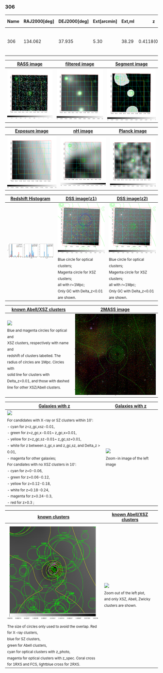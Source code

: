 <div STYLE="page-break-after: always;"></div>

### 306

|Name|RAJ2000[deg]|DEJ2000[deg] |Ext[arcmin]| Ext,ml | z | z_src| C|GC(XSZ,Delta_z<0.01)| GC(OPT,Delta_z<0.01)|GC| R_sig[arcmin] | R500[arcmin] | R500[Mpc]| CRsig[c/s] | CR500[c/s] |L500[1E44 erg/s]|F500[1E-12 erg/s/cm^2]| M500[1E14 Msun]|Tx[keV]|Cnt_sig|Beta|Rc[arcmin]|Comment|Alias|
|---|---|---|---|---|---|------|---|--------|---------|----------|---|---|---|---|---|---|---|---|---|---|---|---|---|---|
|306| 134.062| 37.935| 5.30| 38.29| 0.4118(0.000)| z_xsz| B| F20, MCXC, SPI| C, N, RM, W| C, F20, MCXC, N, SPI, W| 10.750| 3.918| 1.286| 0.122(0.052)| 0.110(0.047)| 13.322(3.283)| 2.203(0.543)| 9.34(1.01)| 9.78(0.68)| 72.4| 0.849(-0.157+0.109)| 4.758(-1.107+0.943)| $z$ of X-ray cluster;| k527|

|[RASS image](../image/306/306_img.pdf)|[filtered image](../image/306/306_fil.pdf)|[Segment image](../image/306/306_seg.pdf)|
|-------------------|--------------------|-------------------|
| <img src="../image/306/306_img.png" width="300">  | <img src="../image/306/306_fil.png" width="300">   | <img src="../image/306/306_seg.png" width="300">  |

|[Exposure image](../image/306/306_mex.pdf)| [nH image](../image/306/306_nh.pdf)| [Planck image](../image/306/306_p.pdf)|
|-------------------|--------------------|-------------------|
|<img src="../image/306/306_mex.png" width="300">   | <img src="../image/306/306_nh.png" width="300">    | <img src="../image/306/306_p.png" width="300"> |

|[Redshift Histogram](../image/306/306_zg.pdf) | [DSS image(z1)](../image/306/306_dss_z1.pdf)      |  [DSS image(z2)](../image/306/306_dss_z2.pdf)    |
|-------------------|--------------------|-------------------|
|<img src="../image/306/306_zg.png" width="300"> |<img src="../image/306/306_dss_z1.png" width="300"> <sub><br>Blue circle for optical clusters; <br>Magenta circle for XSZ clusters; <br>all with r=1Mpc; <br>Only GC with Delta_z<0.01 are shown. </sub>| <img src="../image/306/306_dss_z2.png" width="300"><sub><br>Blue circle for optical clusters; <br>Magenta circle for XSZ clusters; <br>all with r=1Mpc; <br>Only GC with Delta_z<0.01 are shown. </sub> |

|[known Abell/XSZ clusters](../image/306/306_m.pdf) | [2MASS image](../image/306/306_2mass.pdf)      |
|-------------------|-------------------|
|<img src=../image/306/306_m.png width="300"> <br><sub>Blue and magenta circles for optical and <br>XSZ clusters, respectively with name and <br>redshift of clusters labelled. The <br>radius of circles are 1Mpc. Circles with <br>solid line for clusters with <br>Delta_z<0.01, and those with dashed <br>line for other XSZ/Abell clusters.        </sub>|<img src="../image/306/306_2mass.png" width="300">  |

|[Galaxies with z](../image/306/306_opt_ned.pdf) |[Galaxies with z](../image/306/306_opt_ned_zoom.pdf) |
|-------------------|-------------------|
| <img src=../image/306/306_opt_ned.png width="300"> <br><sub> For candidates with X-ray or SZ clusters within 10': <br> - cyan for z<z_gc,xsz-0.01, <br> - green for z=z_gc,x-0.01~ z_gc,x+0.01, <br> - yellow for z=z_gc,sz-0.01~ z_gc,sz+0.01, <br> - white for z between z_gc,x and z_gc,sz, and Delta_z > 0.01, <br> - magenta for other galaxies; <br>For candiates with no XSZ clusters in 10': <br> - cyan for z=0-0.06, <br> - green for z=0.06-0.12, <br> - yellow for z=0.12-0.18, <br> - white for z=0.18-0.24, <br> - magenta for z=0.24-0.3, <br> - red for z>0.3 ;  </sub>|<img src=../image/306/306_opt_ned_zoom.png width="300">  <br><sub> Zoom-in image of the left image</sub>|

|[known clusters](../image/306/306_gc.pdf) |[known Abell/XSZ clusters](../image/306/306_gc_large.pdf) |
|-------------------|-------------------|
| <img src=../image/306/306_gc.png width="300"> <br><sub> The size of circles only used to avoid the overlap. Red for X-ray clusters, <br> blue for SZ clusters, <br> green for Abell clusters, <br> cyan for optical clusters with z_photo, <br> magenta for optical clusters with z_spec. Coral cross for 1RXS and FCS, lightblue cross for 2RXS. </sub>|<img src=../image/306/306_gc_large.png width="300"> <br><sub> Zoom out of the left plot, <br> and only XSZ, Abell, Zwicky clusters are shown. </sub> |




